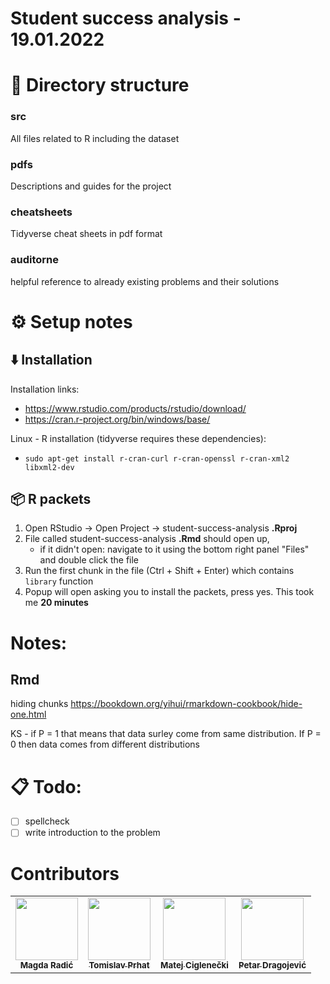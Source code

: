 # Student success analysis - 19.01.2022

# 📁 Directory structure

### src
All files related to R including the dataset

### pdfs
Descriptions and guides for the project

### cheatsheets
Tidyverse cheat sheets in pdf format

### auditorne
helpful reference to already existing problems and their solutions

# ⚙️ Setup notes
## ⬇️ Installation
Installation links:

- https://www.rstudio.com/products/rstudio/download/
- https://cran.r-project.org/bin/windows/base/

Linux - R installation (tidyverse requires these dependencies):
- ``` 
  sudo apt-get install r-cran-curl r-cran-openssl r-cran-xml2 libxml2-dev
  ```
## 📦 R packets
1. Open RStudio -> Open Project -> student-success-analysis **.Rproj**
2. File called student-success-analysis **.Rmd** should open up, 
    - if it didn't open: navigate to it using the bottom right panel "Files" and double click the file
3. Run the first chunk in the file (Ctrl + Shift + Enter) which contains `library` function
4. Popup will open asking you to install the packets, press yes. This took me **20 minutes**

# Notes:
## Rmd
hiding chunks https://bookdown.org/yihui/rmarkdown-cookbook/hide-one.html

KS - if P = 1 that means that data surley come from same distribution. If P = 0 then data comes from different distributions

# 📋 Todo:
- [ ] spellcheck
- [ ] write introduction to the problem

# Contributors


<table>
  <tr>
    <td align="center"><img src="https://upload.wikimedia.org/wikipedia/commons/thumb/1/1f/Blank_square.svg/2048px-Blank_square.svg.png" width="100px;" alt=""/><br /><sub><b>Magda Radić</b></sub><br /></td>
    <td align="center"><a href="https://github.com/tprhat"><img src="https://avatars.githubusercontent.com/u/33128908?v=4" width="100px;" alt=""/><br /><sub><b>Tomislav Prhat</b></sub></a><br /></td>
    <td align="center"><a href="https://github.com/matejciglenecki"><img src="https://avatars.githubusercontent.com/u/12819849?v=4" width="100px;" alt=""/><br /><sub><b>Matej Ciglenečki</b></sub></a><br /></td>
    <td align="center"><a href="https://github.com/pdragojevic"><img src="https://avatars.githubusercontent.com/u/76600733" width="100px;" alt=""/><br /><sub><b>Petar Dragojević</b></sub></a><br /></td>

</table>